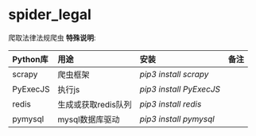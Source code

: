 # spider_legal
爬取法律法规爬虫
**特殊说明**:

|    Python库 | 用途 | 安装 | 备注 |
|:-------|:-------------|:----------|:----------|
| scrapy  | 爬虫框架 | *pip3 install scrapy* |  |
| PyExecJS  | 执行js | *pip3 install PyExecJS* |  |
| redis  | 生成或获取redis队列 | *pip3 install redis* |  |
| pymysql  | mysql数据库驱动 | *pip3 install pymysql* |  |
